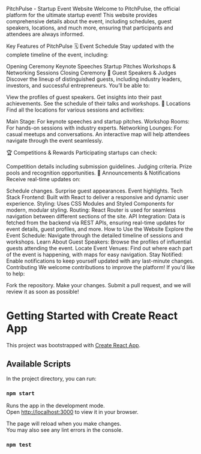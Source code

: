 PitchPulse - Startup Event Website
Welcome to PitchPulse, the official platform for the ultimate startup event! This website provides comprehensive details about the event, including schedules, guest speakers, locations, and much more, ensuring that participants and attendees are always informed.

Key Features of PitchPulse
🗓 Event Schedule
Stay updated with the complete timeline of the event, including:

Opening Ceremony
Keynote Speeches
Startup Pitches
Workshops & Networking Sessions
Closing Ceremony
🎤 Guest Speakers & Judges
Discover the lineup of distinguished guests, including industry leaders, investors, and successful entrepreneurs. You’ll be able to:

View the profiles of guest speakers.
Get insights into their past achievements.
See the schedule of their talks and workshops.
📍 Locations
Find all the locations for various sessions and activities:

Main Stage: For keynote speeches and startup pitches.
Workshop Rooms: For hands-on sessions with industry experts.
Networking Lounges: For casual meetups and conversations.
An interactive map will help attendees navigate through the event seamlessly.

🏆 Competitions & Rewards
Participating startups can check:

Competition details including submission guidelines.
Judging criteria.
Prize pools and recognition opportunities.
📢 Announcements & Notifications
Receive real-time updates on:

Schedule changes.
Surprise guest appearances.
Event highlights.
Tech Stack
Frontend: Built with React to deliver a responsive and dynamic user experience.
Styling: Uses CSS Modules and Styled Components for modern, modular styling.
Routing: React Router is used for seamless navigation between different sections of the site.
API Integration: Data is fetched from the backend via REST APIs, ensuring real-time updates for event details, guest profiles, and more.
How to Use the Website
Explore the Event Schedule: Navigate through the detailed timeline of sessions and workshops.
Learn About Guest Speakers: Browse the profiles of influential guests attending the event.
Locate Event Venues: Find out where each part of the event is happening, with maps for easy navigation.
Stay Notified: Enable notifications to keep yourself updated with any last-minute changes.
Contributing
We welcome contributions to improve the platform! If you'd like to help:

Fork the repository.
Make your changes.
Submit a pull request, and we will review it as soon as possible!


# Getting Started with Create React App

This project was bootstrapped with [Create React App](https://github.com/facebook/create-react-app).

## Available Scripts

In the project directory, you can run:

### `npm start`

Runs the app in the development mode.\
Open [http://localhost:3000](http://localhost:3000) to view it in your browser.

The page will reload when you make changes.\
You may also see any lint errors in the console.

### `npm test`


